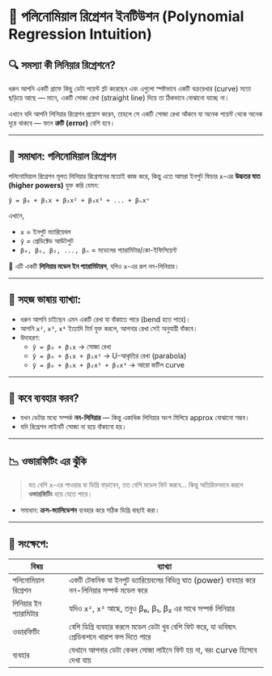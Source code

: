 # 📘 পলিনোমিয়াল রিগ্রেশন ইনটিউশন (Polynomial Regression Intuition)

## 🔍 সমস্যা কী লিনিয়ার রিগ্রেশনে?
ধরুন আপনি একটি গ্রাফে কিছু ডেটা পয়েন্ট প্লট করেছেন এবং এগুলো স্পষ্টভাবে একটি বক্ররেখার (curve) মতো ছড়িয়ে আছে — মানে, একটি সোজা রেখা (straight line) দিয়ে তা ঠিকভাবে বোঝানো যাচ্ছে না।

এখানে যদি আপনি লিনিয়ার রিগ্রেশন প্রয়োগ করেন, তাহলে সে একটি সোজা রেখা আঁকবে যা অনেক পয়েন্ট থেকে অনেক দূরে থাকবে — ফলে **ত্রুটি (error)** বেশি হবে।

---

## 🎯 সমাধান: পলিনোমিয়াল রিগ্রেশন
পলিনোমিয়াল রিগ্রেশন মূলত লিনিয়ার রিগ্রেশনের মতোই কাজ করে, কিন্তু এতে আমরা ইনপুট ফিচার `x`-এর **উচ্চতর ঘাত (higher powers)** যুক্ত করি যেমন:

```
ŷ = β₀ + β₁x + β₂x² + β₃x³ + ... + βₙxⁿ
```

এখানে,
* `x` = ইনপুট ভ্যারিয়েবল
* `ŷ` = প্রেডিক্টেড আউটপুট
* `β₀, β₁, β₂, ..., βₙ` = মডেলের প্যারামিটার/কো-ইফিসিয়েন্ট

🔁 এটি একটি **লিনিয়ার মডেল ইন প্যারামিটারস**, যদিও `x`-এর রূপ নন-লিনিয়ার।

---

## 🧠 সহজ ভাষায় ব্যাখ্যা:
* ধরুন আপনি চাইছেন এমন একটি রেখা যা বাঁকাতে পারে (bend হতে পারে)।
* আপনি `x²`, `x³`, `x⁴` ইত্যাদি টার্ম যুক্ত করলে, আপনার রেখা সেই অনুযায়ী বাঁকবে।
* উদাহরণ:
  * `ŷ = β₀ + β₁x` → সোজা রেখা
  * `ŷ = β₀ + β₁x + β₂x²` → U-আকৃতির রেখা (parabola)
  * `ŷ = β₀ + β₁x + β₂x² + β₃x³` → আরো জটিল curve

---

## 🧪 কবে ব্যবহার করব?
* যখন ডেটার মধ্যে সম্পর্ক **নন-লিনিয়ার** — কিন্তু একাধিক লিনিয়ার অংশ মিলিয়ে approx বোঝানো সম্ভব।
* যদি রিগ্রেশন লাইনটি সোজা না হয়ে বাঁকানো হয়।

---

## 📉 ওভারফিটিং এর ঝুঁকি
> যত বেশি `x`-এর পাওয়ার বা ডিগ্রি বাড়াবেন, তত বেশি মডেল ফিট করবে… কিন্তু অতিরিক্তভাবে করলে **ওভারফিটিং** হয়ে যেতে পারে।

* সমাধান: **ক্রস-ভ্যালিডেশন** ব্যবহার করে সঠিক ডিগ্রি বাছাই করা।

---

## 📝 সংক্ষেপে:
| বিষয়                   | ব্যাখ্যা                                                                                      |
| ---------------------- | --------------------------------------------------------------------------------------------- |
| পলিনোমিয়াল রিগ্রেশন    | একটি টেকনিক যা ইনপুট ভ্যারিয়েবলের বিভিন্ন ঘাত (power) ব্যবহার করে নন-লিনিয়ার সম্পর্ক মডেল করে |
| লিনিয়ার ইন প্যারামিটার | যদিও `x²`, `x³` আছে, তবুও β₀, β₁, β₂ এর সাথে সম্পর্ক লিনিয়ার                                  |
| ওভারফিটিং              | বেশি ডিগ্রি ব্যবহার করলে মডেল ডেটা খুব বেশি ফিট করে, যা ভবিষ্যৎ প্রেডিকশনে খারাপ ফল দিতে পারে |
| ব্যবহার                | যেখানে আপনার ডেটা কেবল সোজা লাইনে ফিট হয় না, বরং curve হিসেবে দেখা যায়                        |
